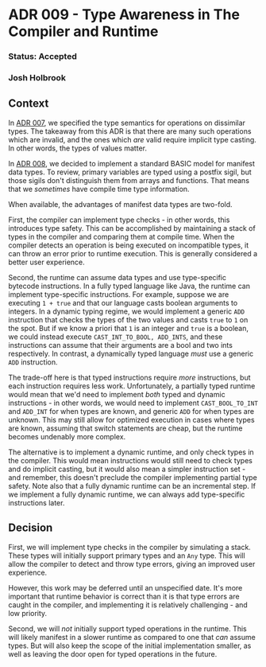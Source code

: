 # ADR 009 - Type Awareness in The Compiler and Runtime

### Status: Accepted

### Josh Holbrook

## Context

In [ADR 007](./007-type-semantics.md), we specified the type semantics for operations on dissimilar types. The takeaway from this ADR is that there are many such operations which are invalid, and the ones which _are_ valid require implicit type casting. In other words, the types of values matter.

In [ADR 008](./008-sigils.md), we decided to implement a standard BASIC model for manifest data types. To review, primary variables are typed using a postfix sigil, but those sigils don't distinguish them from arrays and functions. That means that we _sometimes_ have compile time type information.

When available, the advantages of manifest data types are two-fold.

First, the compiler can implement type checks - in other words, this introduces type safety. This can be accomplished by maintaining a stack of types in the compiler and comparing them at compile time. When the compiler detects an operation is being executed on incompatible types, it can throw an error prior to runtime execution. This is generally considered a better user experience.

Second, the runtime can assume data types and use type-specific bytecode instructions. In a fully typed language like Java, the runtime can implement type-specific instructions. For example, suppose we are executing `1 + true` and that our language casts boolean arguments to integers. In a dynamic typing regime, we would implement a generic `ADD` instruction that checks the types of the two values and casts `true` to `1` on the spot. But if we know a priori that `1` is an integer and `true` is a boolean, we could instead execute `CAST_INT_TO_BOOL, ADD_INTS`, and these instructions can assume that their arguments are a bool and two ints respectively. In contrast, a dynamically typed language _must_ use a generic `ADD` instruction.

The trade-off here is that typed instructions require _more_ instructions, but each instruction requires less work. Unfortunately, a partially typed runtime would mean that we'd need to implement _both_ typed and dynamic instructions - in other words, we would need to implement `CAST_BOOL_TO_INT` and `ADD_INT` for when types are known, and generic `ADD` for when types are unknown. This may still allow for optimized execution in cases where types are known, assuming that switch statements are cheap, but the runtime becomes undenably more complex.

The alternative is to implement a dynamic runtime, and only check types in the compiler. This would mean instructions would still need to check types and do implicit casting, but it would also mean a simpler instruction set - and remember, this doesn't preclude the compiler implementing partial type safety. Note also that a fully dynamic runtime can be an incremental step. If we implement a fully dynamic runtime, we can always add type-specific instructions later.

## Decision

First, we will implement type checks in the compiler by simulating a stack. These types will initially support primary types and an `Any` type. This will allow the compiler to detect and throw type errors, giving an improved user experience.

However, this work may be deferred until an unspecified date. It's more important that runtime behavior is correct than it is that type errors are caught in the compiler, and implementing it is relatively challenging - and low priority.

Second, we will _not_ initially support typed operations in the runtime. This will likely manifest in a slower runtime as compared to one that _can_ assume types. But will also keep the scope of the initial implementation smaller, as well as leaving the door open for typed operations in the future.
